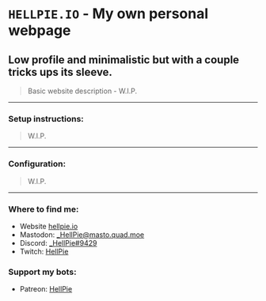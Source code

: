 # `HELLPIE.IO` - My own personal webpage
Low profile and minimalistic but with a couple tricks ups its sleeve.
---

> Basic website description - W.I.P.

---
### Setup instructions:
> W.I.P.

---
### Configuration:
> W.I.P.

---
### Where to find me:
- Website [hellpie.io](https://hellpie.io)
- Mastodon: [_HellPie@masto.quad.moe](https://masto.quad.moe/@_HellPie)
- Discord: [_HellPie#9429](https://discord.gg/uGsUTmB)
- Twitch: [HellPie](https://www.twitch.tv/hellpie/)

### Support my bots:
- Patreon: [HellPie](https://www.patreon.com/hellpie)
